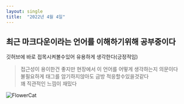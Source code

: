 ```yaml
---
layout: single
title:  "2022년 4월 4일"
---
```


## 최근 마크다운이라는 언어를 이해하기위해 공부중이다
깃허브에 바로 접목시켜볼수있어 유용하게 생각한다(긍정적임)  
> 접근성이 용이한건 좋지만 현장에서 이 언어를 어떻게 생각하는지 의문이다  
> 불필요하게 태그를 암기하지않아도 금방 적응할수있을것같다  
> 꽤 직관적인 느낌이 재밌다  


![FlowerCat](https://postfiles.pstatic.net/MjAyMjA0MDRfNTAg/MDAxNjQ5MDc2MzQxOTM2.XuPGZbzXfqtOZanfTDt_SrJwnR_YJpvj8ZwMRHUGnPog.Si0tvuziS94GptwPkxh_6H7FPV5naJzVNMm3n7ORcd8g.JPEG.kelthas86/flowercatjpg.jpg?type=w773)



